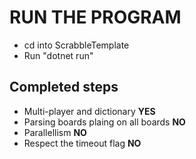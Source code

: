 # RUN THE PROGRAM 
- cd into ScrabbleTemplate 
- Run "dotnet run"


## Completed steps
- Multi-player and dictionary **YES**
- Parsing boards plaing on all boards **NO**
- Parallellism **NO**
- Respect the timeout flag **NO**
